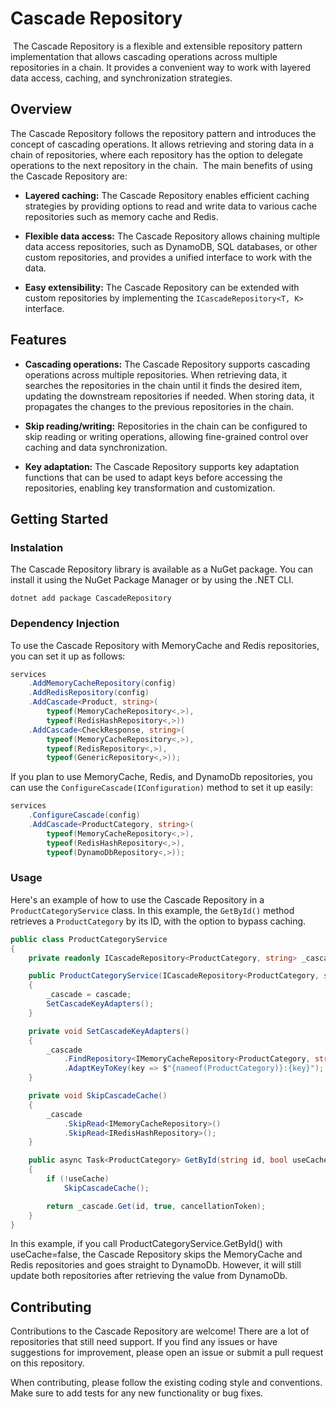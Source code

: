 # Cascade Repository
​
The Cascade Repository is a flexible and extensible repository pattern implementation that allows cascading operations across multiple repositories in a chain. It provides a convenient way to work with layered data access, caching, and synchronization strategies.
​
## Overview​

The Cascade Repository follows the repository pattern and introduces the concept of cascading operations. It allows retrieving and storing data in a chain of repositories, where each repository has the option to delegate operations to the next repository in the chain.
​
The main benefits of using the Cascade Repository are:​

- **Layered caching:** The Cascade Repository enables efficient caching strategies by providing options to read and write data to various cache repositories such as memory cache and Redis.

- **Flexible data access:** The Cascade Repository allows chaining multiple data access repositories, such as DynamoDB, SQL databases, or other custom repositories, and provides a unified interface to work with the data.

- **Easy extensibility:** The Cascade Repository can be extended with custom repositories by implementing the `ICascadeRepository<T, K>` interface.
​
## Features​

- **Cascading operations:** The Cascade Repository supports cascading operations across multiple repositories. When retrieving data, it searches the repositories in the chain until it finds the desired item, updating the downstream repositories if needed. When storing data, it propagates the changes to the previous repositories in the chain.

- **Skip reading/writing:** Repositories in the chain can be configured to skip reading or writing operations, allowing fine-grained control over caching and data synchronization.

- **Key adaptation:** The Cascade Repository supports key adaptation functions that can be used to adapt keys before accessing the repositories, enabling key transformation and customization.

## Getting Started

### Instalation

The Cascade Repository library is available as a NuGet package. You can install it using the NuGet Package Manager or by using the .NET CLI.

```shell
dotnet add package CascadeRepository
```

### Dependency Injection

To use the Cascade Repository with MemoryCache and Redis repositories, you can set it up as follows:

```csharp
services
    .AddMemoryCacheRepository(config)
    .AddRedisRepository(config)
    .AddCascade<Product, string>(
        typeof(MemoryCacheRepository<,>),
        typeof(RedisHashRepository<,>))
    .AddCascade<CheckResponse, string>(
        typeof(MemoryCacheRepository<,>),
        typeof(RedisRepository<,>),
        typeof(GenericRepository<,>));
```

If you plan to use MemoryCache, Redis, and DynamoDb repositories, you can use the `ConfigureCascade(IConfiguration)` method to set it up easily:

```csharp
services
    .ConfigureCascade(config)
    .AddCascade<ProductCategory, string>(
        typeof(MemoryCacheRepository<,>),
        typeof(RedisHashRepository<,>),
        typeof(DynamoDbRepository<,>));
```

### Usage

Here's an example of how to use the Cascade Repository in a `ProductCategoryService` class. In this example, the `GetById()` method retrieves a `ProductCategory` by its ID, with the option to bypass caching.

```csharp
public class ProductCategoryService 
{
    private readonly ICascadeRepository<ProductCategory, string> _cascade;

    public ProductCategoryService(ICascadeRepository<ProductCategory, string> cascade)
    {
        _cascade = cascade;
        SetCascadeKeyAdapters();
    }

    private void SetCascadeKeyAdapters()
    {
        _cascade
            .FindRepository<IMemoryCacheRepository<ProductCategory, string>>()!
            .AdaptKeyToKey(key => $"{nameof(ProductCategory)}:{key}");
    }

    private void SkipCascadeCache()
    {
        _cascade
            .SkipRead<IMemoryCacheRepository>()
            .SkipRead<IRedisHashRepository>();
    }

    public async Task<ProductCategory> GetById(string id, bool useCache = true, CancellationToken cancellationToken = default)
    {
        if (!useCache)
            SkipCascadeCache();

        return _cascade.Get(id, true, cancellationToken);
    }
}

```

In this example, if you call ProductCategoryService.GetById() with useCache=false, the Cascade Repository skips the MemoryCache and Redis repositories and goes straight to DynamoDb. However, it will still update both repositories after retrieving the value from DynamoDb.

## Contributing

Contributions to the Cascade Repository are welcome! There are a lot of repositories that still need support. If you find any issues or have suggestions for improvement, please open an issue or submit a pull request on this repository.

When contributing, please follow the existing coding style and conventions. Make sure to add tests for any new functionality or bug fixes.